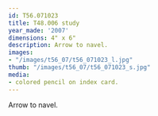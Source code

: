```yaml
---
id: T56.071023
title: T48.006 study
year_made: '2007'
dimensions: 4" x 6"
description: Arrow to navel.
images:
- "/images/t56_07/t56_071023_l.jpg"
thumb: "/images/t56_07/t56_071023_s.jpg"
media:
- colored pencil on index card.
---
```


Arrow to navel.
